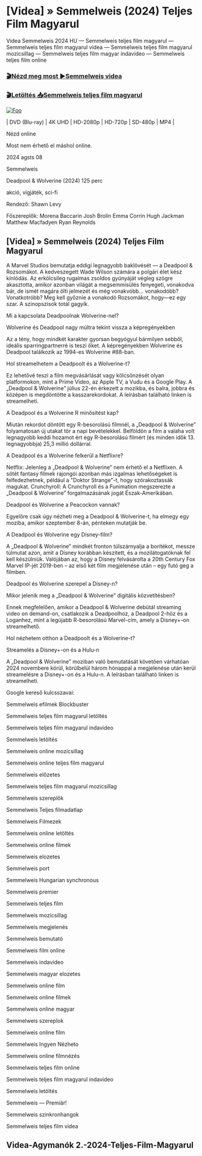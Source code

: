 <h1 tabindex="-1" class="heading-element" dir="auto">[Videa] » Semmelweis (2024) Teljes Film Magyarul </h1>

Videa Semmelweis 2024 HU — Semmelweis teljes film magyarul — Semmelweis teljes film magyarul videa — Semmelweis teljes film magyarul mozicsillag — Semmelweis teljes film magyar indavideo — Semmelweis teljes film online

<h3><a href="https://dmov.fun/movie/1016683/semmelweis-gityub" rel="nofollow">🎬Nézd meg most ►Semmelweis videa</a></h3>

<h3><a href="https://dmov.fun/movie/1016683/semmelweis-gityub" rel="nofollow">🎬Letöltés 📥Semmelweis teljes film magyarul</a></h3>

<a href="https://dmov.fun/movie/1016683/semmelweis-gityub" rel="nofollow"><img src="https://camo.githubusercontent.com/917e6ed5c302499242165dcc02bdbce85c075fd21b35918eb9c0b771855261b8/68747470733a2f2f7374617469632e7769787374617469632e636f6d2f6d656469612f6232343966395f61646163386637306662336634356238383639313639366337376465313866337e6d76322e676966" alt="Foo" style="max-width: 100%;"></a>


| DVD (Blu-ray) | 4K UHD | HD-2080p | HD-720p | SD-480p | MP4 |

Nézd online

Most nem érhető el máshol online.

2024 agsts 08

Semmelweis

Deadpool & Wolverine (2024) 125 perc

akció, vígjáték, sci-fi

Rendező: Shawn Levy

Főszereplők: Morena Baccarin Josh Brolin Emma Corrin Hugh Jackman Matthew Macfadyen Ryan Reynolds

## [Videa] » Semmelweis (2024) Teljes Film Magyarul

A Marvel Studios bemutatja eddigi legnagyobb baklövését — a Deadpool & Rozsomákot. A kedveszegett Wade Wilson számára a polgári élet kész kínlódás. Az erkölcsileg rugalmas zsoldos gyúnyáját végleg szögre akasztotta, amikor azonban világát a megsemmisülés fenyegeti, vonakodva bár, de ismét magára ölti jelmezét és még vonakvóbb... vonakodóbb? Vonatkotróbb? Meg kell győznie a vonakodó Rozsomákot, hogy—ez egy szar. A szinopszisok totál gagyik.

Mi a kapcsolata Deadpoolnak Wolverine-nel?

Wolverine és Deadpool nagy múltra tekint vissza a képregényekben

Az a tény, hogy mindkét karakter gyorsan begyógyul bármilyen sebből, ideális sparringpartnerré is teszi őket. A képregényekben Wolverine és Deadpool találkozik az 1994-es Wolverine #88-ban.

Hol streamelhetem a Deadpoolt és a Wolverine-t?

Ez lehetővé teszi a film megvásárlását vagy kölcsönzését olyan platformokon, mint a Prime Video, az Apple TV, a Vudu és a Google Play. A „Deadpool & Wolverine” július 22-én érkezett a mozikba, és balra, jobbra és középen is megdöntötte a kasszarekordokat. A leírásban található linken is streamelheti.

A Deadpool és a Wolverine R minősítést kap?

Miután rekordot döntött egy R-besorolású filmnél, a „Deadpool & Wolverine” folyamatosan új utakat tör a napi bevételekkel. Belföldön a film a valaha volt legnagyobb keddi hozamot ért egy R-besorolású filmért (és minden idők 13. legnagyobbja) 25,3 millió dollárral.

A Deadpool és a Wolverine felkerül a Netflixre?

Netflix: Jelenleg a „Deadpool & Wolverine” nem érhető el a Netflixen. A sötét fantasy filmek rajongói azonban más izgalmas lehetőségeket is felfedezhetnek, például a "Doktor Strange"-t, hogy szórakoztassák magukat. Crunchyroll: A Crunchyroll és a Funimation megszerezte a „Deadpool & Wolverine” forgalmazásának jogát Észak-Amerikában.

Deadpool és Wolverine a Peacockon vannak?

Egyelőre csak úgy nézheti meg a Deadpool & Wolverine-t, ha elmegy egy moziba, amikor szeptember 8-án, pénteken mutatják be.

A Deadpool és Wolverine egy Disney-film?

A „Deadpool & Wolverine” mindkét fronton túlszárnyalja a borítékot, messze túlmutat azon, amit a Disney korábban készített, és a mozilátogatóknak fel kell készülniük. Valójában az, hogy a Disney felvásárolta a 20th Century Fox Marvel IP-jét 2019-ben – az első két film megjelenése után – egy futó geg a filmben.

Deadpool és Wolverine szerepel a Disney-n?

Mikor jelenik meg a „Deadpool & Wolverine” digitális közvetítésben?

Ennek megfelelően, amikor a Deadpool & Wolverine debütál streaming video on demand-on, csatlakozik a Deadpoolhoz, a Deadpool 2-höz és a Loganhez, mint a legújabb R-besorolású Marvel-cím, amely a Disney+-on streamelhető.

Hol nézhetem otthon a Deadpoolt és a Wolverine-t?

Streamelés a Disney+-on és a Hulu-n

A „Deadpool & Wolverine” moziban való bemutatását követően várhatóan 2024 novembere körül, körülbelül három hónappal a megjelenése után kerül streamelésre a Disney+-on és a Hulu-n. A leírásban található linken is streamelheti.

Google kereső kulcsszavai:

Semmelweis efilmek Blockbuster

Semmelweis teljes film magyarul letöltés

Semmelweis teljes film magyarul indavideo

Semmelweis letöltés

Semmelweis online mozicsillag

Semmelweis online teljes film magyarul

Semmelweis előzetes

Semmelweis teljes film magyarul mozicsillag

Semmelweis szereplők

Semmelweis Teljes filmadatlap

Semmelweis Filmezek

Semmelweis online letöltés

Semmelweis online filmek

Semmelweis elozetes

Semmelweis port

Semmelweis Hungarian synchronous

Semmelweis premier

Semmelweis teljes film

Semmelweis mozicsillag

Semmelweis megjelenés

Semmelweis bemutató

Semmelweis film online

Semmelweis indavideo

Semmelweis magyar elozetes

Semmelweis online film

Semmelweis online filmek

Semmelweis online magyar

Semmelweis szereplok

Semmelweis online film

Semmelweis Ingyen Nézheto

Semmelweis online filmnézés

Semmelweis teljes film online

Semmelweis teljes film magyarul indavideo

Semmelweis letöltés

Semmelweis — Premiär!

Semmelweis szinkronhangok

Semmelweis teljes film videa

## Videa-Agymanók 2.-2024-Teljes-Film-Magyarul
